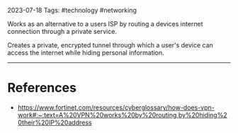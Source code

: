 2023-07-18
Tags: #technology #networking 

Works as an alternative to a users ISP by routing a devices internet connection through a private service.

Creates a private, encrypted tunnel through which a user's device can access the internet while hiding personal information.

---
# References
- https://www.fortinet.com/resources/cyberglossary/how-does-vpn-work#:~:text=A%20VPN%20works%20by%20routing,by%20hiding%20their%20IP%20address